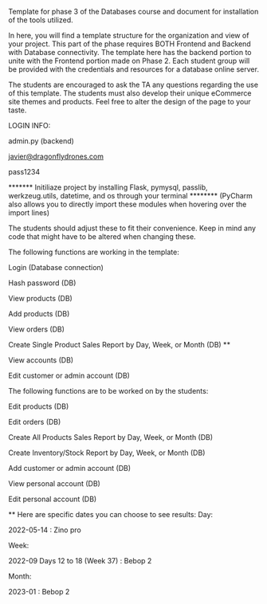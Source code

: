 Template for phase 3 of the Databases course and document for installation of the tools utilized.

In here, you will find a template structure for the organization and view of your project. This part of the phase requires BOTH Frontend and Backend with Database connectivity. The template here has the backend portion to unite with the Frontend portion made on Phase 2. Each student group will be provided with the credentials and resources for a database online server.

The students are encouraged to ask the TA any questions regarding the use of this template. The students must also develop their unique eCommerce site themes and products. Feel free to alter the design of the page to your taste.

LOGIN INFO:

admin.py (backend)

javier@dragonflydrones.com

pass1234

******* Initiliaze project by installing Flask, pymysql, passlib, werkzeug.utils, datetime, and os through your terminal ********
(PyCharm also allows you to directly import these modules when hovering over the import lines)

The students should adjust these to fit their convenience. Keep in mind any code that might have to be altered when changing these.




The following functions are working in the template:

Login (Database connection)

Hash password (DB)

View products (DB)

Add products (DB)

View orders (DB)

Create Single Product Sales Report by Day, Week, or Month (DB) **

View accounts (DB)

Edit customer or admin account (DB)




The following functions are to be worked on by the students:


Edit products (DB)

Edit orders (DB)

Create All Products Sales Report by Day, Week, or Month (DB)

Create Inventory/Stock Report by Day, Week, or Month (DB)

Add customer or admin account (DB)

View personal account (DB)

Edit personal account (DB)


** Here are specific dates you can choose to see results:
Day:

2022-05-14 : Zino pro

Week:

2022-09 Days 12 to 18 (Week 37) : Bebop 2

Month:

2023-01 : Bebop 2
